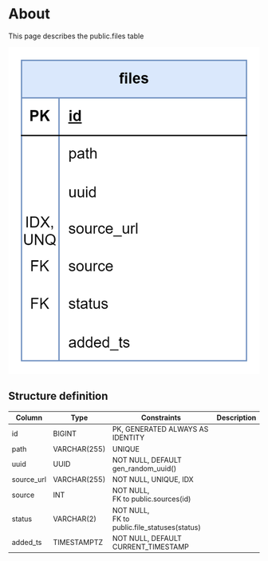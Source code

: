 # About

This page describes the public.files table

![Alt text](files.png)

## Structure definition

| Column | Type | Constraints | Description |
| - | - | - | - |
| id | BIGINT | PK, GENERATED ALWAYS AS IDENTITY |
| path | VARCHAR(255) | UNIQUE |
| uuid | UUID | NOT NULL, DEFAULT gen_random_uuid() |
| source_url | VARCHAR(255) | NOT NULL, UNIQUE, IDX |
| source | INT | NOT NULL,<br/> FK to public.sources(id) |
| status | VARCHAR(2) | NOT NULL,<br/> FK to public.file_statuses(status) |
| added_ts | TIMESTAMPTZ | NOT NULL, DEFAULT CURRENT_TIMESTAMP |

